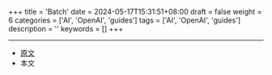+++
title = 'Batch'
date = 2024-05-17T15:31:51+08:00
draft = false
weight = 6
categories = ['AI', 'OpenAI', 'guides']
tags = ['AI', 'OpenAI', 'guides']
description = ''
keywords = []
+++

---

- [原文](https://platform.openai.com/docs/guides/batch)
- 本文
    <!-- - [博客 - 从零开始学AI](...) -->
    <!-- - [公众号 - 从零开始学AI](...) -->
    <!-- - [CSDN - 从零开始学AI](...) -->
    <!-- - [掘金 - 从零开始学AI](...) -->
    <!-- - [知乎 - 从零开始学AI](...) -->
    <!-- - [阿里云 - 从零开始学AI](...) -->
    <!-- - [腾讯云 - 从零开始学AI](...) -->
